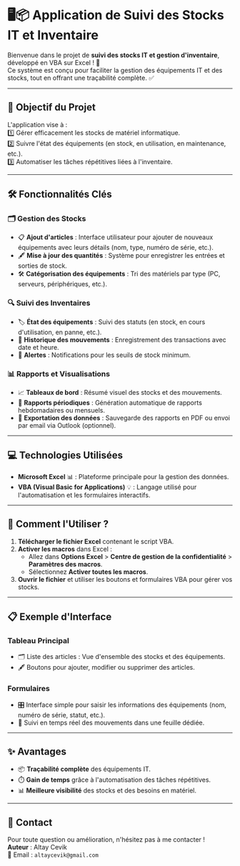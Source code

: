 # 🖥️📦 Application de Suivi des Stocks IT et Inventaire

Bienvenue dans le projet de **suivi des stocks IT et gestion d'inventaire**, développé en VBA sur Excel ! 🚀  
Ce système est conçu pour faciliter la gestion des équipements IT et des stocks, tout en offrant une traçabilité complète. ✅

---

## 🌟 Objectif du Projet

L'application vise à :  
1️⃣ Gérer efficacement les stocks de matériel informatique.  
2️⃣ Suivre l'état des équipements (en stock, en utilisation, en maintenance, etc.).  
3️⃣ Automatiser les tâches répétitives liées à l'inventaire.  

---

## 🛠️ Fonctionnalités Clés

### 🗂️ Gestion des Stocks
- 📋 **Ajout d'articles** : Interface utilisateur pour ajouter de nouveaux équipements avec leurs détails (nom, type, numéro de série, etc.).  
- 🖋️ **Mise à jour des quantités** : Système pour enregistrer les entrées et sorties de stock.  
- 🛠️ **Catégorisation des équipements** : Tri des matériels par type (PC, serveurs, périphériques, etc.).  

### 🔍 Suivi des Inventaires
- 🏷️ **État des équipements** : Suivi des statuts (en stock, en cours d'utilisation, en panne, etc.).  
- 📅 **Historique des mouvements** : Enregistrement des transactions avec date et heure.  
- 🔔 **Alertes** : Notifications pour les seuils de stock minimum.  

### 📊 Rapports et Visualisations
- 📈 **Tableaux de bord** : Résumé visuel des stocks et des mouvements.  
- 📅 **Rapports périodiques** : Génération automatique de rapports hebdomadaires ou mensuels.  
- 📧 **Exportation des données** : Sauvegarde des rapports en PDF ou envoi par email via Outlook (optionnel).  

---

## 💻 Technologies Utilisées

- **Microsoft Excel** 📊 : Plateforme principale pour la gestion des données.  
- **VBA (Visual Basic for Applications)** 💡 : Langage utilisé pour l'automatisation et les formulaires interactifs.  

---

## 🚀 Comment l'Utiliser ?

1. **Télécharger le fichier Excel** contenant le script VBA.  
2. **Activer les macros** dans Excel :  
   - Allez dans **Options Excel** > **Centre de gestion de la confidentialité** > **Paramètres des macros**.  
   - Sélectionnez **Activer toutes les macros**.  
3. **Ouvrir le fichier** et utiliser les boutons et formulaires VBA pour gérer vos stocks.  

---

## 📋 Exemple d'Interface

### Tableau Principal
- 🗂️ Liste des articles : Vue d'ensemble des stocks et des équipements.  
- 🖋️ Boutons pour ajouter, modifier ou supprimer des articles.  

### Formulaires
- 🎛️ Interface simple pour saisir les informations des équipements (nom, numéro de série, statut, etc.).  
- 🔄 Suivi en temps réel des mouvements dans une feuille dédiée.  

---

## ✨ Avantages

- 📦 **Traçabilité complète** des équipements IT.  
- ⏱️ **Gain de temps** grâce à l'automatisation des tâches répétitives.  
- 📊 **Meilleure visibilité** des stocks et des besoins en matériel.  

---

## 📧 Contact

Pour toute question ou amélioration, n'hésitez pas à me contacter !  
**Auteur** : Altay Cevik  
📩 Email : `altaycevik@gmail.com`  

